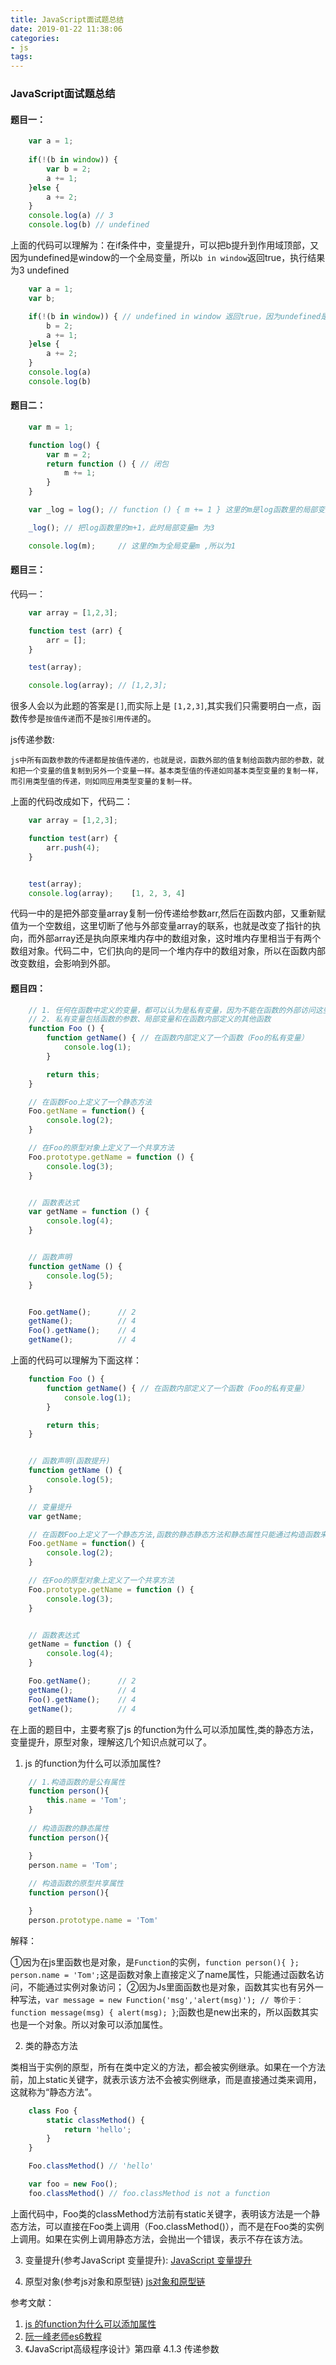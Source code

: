 ```yaml
---
title: JavaScript面试题总结
date: 2019-01-22 11:38:06
categories: 
- js
tags:
---
```



### JavaScript面试题总结


#### 题目一：


```js
    var a = 1;
    
    if(!(b in window)) { 
        var b = 2;
        a += 1;
    }else {
        a += 2;
    }
    console.log(a) // 3 
    console.log(b) // undefined
```

上面的代码可以理解为：在if条件中，变量提升，可以把b提升到作用域顶部，又因为undefined是window的一个全局变量，所以`b in window`返回true，执行结果为3 undefined


```js
    var a = 1;
    var b;

    if(!(b in window)) { // undefined in window 返回true，因为undefined是window的一个全局变量
        b = 2;
        a += 1;
    }else {
        a += 2;
    }
    console.log(a)
    console.log(b)
```


#### 题目二：

```js
    var m = 1;

    function log() {
        var m = 2;
        return function () { // 闭包
            m += 1;
        }
    }

    var _log = log(); // function () { m += 1 } 这里的m是log函数里的局部变量m=2

    _log(); // 把log函数里的m+1，此时局部变量m 为3

    console.log(m);		// 这里的m为全局变量m ,所以为1
```

#### 题目三：

代码一：

```js
    var array = [1,2,3];

    function test (arr) {
        arr = [];
    }

    test(array);

    console.log(array); // [1,2,3];
```

很多人会以为此题的答案是`[]`,而实际上是 `[1,2,3]`,其实我们只需要明白一点，函数传参是`按值传递`而不是`按引用传递`的。



js传递参数: 

    js中所有函数参数的传递都是按值传递的，也就是说，函数外部的值复制给函数内部的参数，就和把一个变量的值复制到另外一个变量一样。基本类型值的传递如同基本类型变量的复制一样，而引用类型值的传递，则如同应用类型变量的复制一样。


上面的代码改成如下，代码二：

```js
    var array = [1,2,3];

    function test(arr) {
        arr.push(4);
    }


    test(array);
    console.log(array);    [1, 2, 3, 4]
```

代码一中的是把外部变量array复制一份传递给参数arr,然后在函数内部，又重新赋值为一个空数组，这里切断了他与外部变量array的联系，也就是改变了指针的执向，而外部array还是执向原来堆内存中的数组对象，这时堆内存里相当于有两个数组对象。代码二中，它们执向的是同一个堆内存中的数组对象，所以在函数内部改变数组，会影响到外部。


#### 题目四：

```js
    // 1. 任何在函数中定义的变量，都可以认为是私有变量，因为不能在函数的外部访问这些变量。
    // 2. 私有变量包括函数的参数、局部变量和在函数内部定义的其他函数
    function Foo () {
        function getName() { // 在函数内部定义了一个函数（Foo的私有变量）
            console.log(1);
        }

        return this;
    }

    // 在函数Foo上定义了一个静态方法
    Foo.getName = function() {
        console.log(2);
    }

    // 在Foo的原型对象上定义了一个共享方法
    Foo.prototype.getName = function () {
        console.log(3);
    }


    // 函数表达式
    var getName = function () {
        console.log(4);
    }


    // 函数声明
    function getName () {
        console.log(5);
    }


    Foo.getName();		// 2
    getName();			// 4
    Foo().getName();	// 4
    getName();          // 4
```


上面的代码可以理解为下面这样：
```js
    function Foo () {
        function getName() { // 在函数内部定义了一个函数（Foo的私有变量）
            console.log(1);
        }

        return this;
    }


    // 函数声明(函数提升)
    function getName () {
        console.log(5);
    }

    // 变量提升
    var getName;

    // 在函数Foo上定义了一个静态方法,函数的静态静态方法和静态属性只能通过构造函数来访问，实例访问不到
    Foo.getName = function() {
        console.log(2);
    }

    // 在Foo的原型对象上定义了一个共享方法
    Foo.prototype.getName = function () {
        console.log(3);
    }


    // 函数表达式
    getName = function () {
        console.log(4);
    }

    Foo.getName();		// 2
    getName();			// 4
    Foo().getName();	// 4
    getName();			// 4
```


在上面的题目中，主要考察了js 的function为什么可以添加属性,类的静态方法，变量提升，原型对象，理解这几个知识点就可以了。

1. js 的function为什么可以添加属性?

```js
    // 1.构造函数的是公有属性
    function person(){
        this.name = 'Tom';
    }
    
    // 构造函数的静态属性
    function person(){

    }
    person.name = 'Tom';
    
    // 构造函数的原型共享属性
    function person(){

    }
    person.prototype.name = 'Tom'
```

解释：

①因为在js里函数也是对象，是`Function`的实例，`function person(){ }; person.name = 'Tom';`这是函数对象上直接定义了name属性，只能通过函数名访问，不能通过实例对象访问；
②因为Js里面函数也是对象，函数其实也有另外一种写法，`var message = new Function('msg','alert(msg)');
// 等价于：function message(msg) { alert(msg); }`;函数也是new出来的，所以函数其实也是一个对象。所以对象可以添加属性。




2. 类的静态方法

类相当于实例的原型，所有在类中定义的方法，都会被实例继承。如果在一个方法前，加上static关键字，就表示该方法不会被实例继承，而是直接通过类来调用，这就称为“静态方法”。

```js
    class Foo {
        static classMethod() {
            return 'hello';
        }
    }

    Foo.classMethod() // 'hello'

    var foo = new Foo();
    foo.classMethod() // foo.classMethod is not a function
```

上面代码中，Foo类的classMethod方法前有static关键字，表明该方法是一个静态方法，可以直接在Foo类上调用（Foo.classMethod()），而不是在Foo类的实例上调用。如果在实例上调用静态方法，会抛出一个错误，表示不存在该方法。


3. 变量提升(参考JavaScript 变量提升):
[JavaScript 变量提升](https://yuhang04210.github.io/2019/01/22/JavaScript-%E5%8F%98%E9%87%8F%E6%8F%90%E5%8D%87/)



4. 原型对象(参考js对象和原型链)
[js对象和原型链](https://yuhang04210.github.io/2019/01/06/js%E5%AF%B9%E8%B1%A1%E5%92%8C%E5%8E%9F%E5%9E%8B%E9%93%BE/#more)



参考文献：
1. [js 的function为什么可以添加属性](https://www.cnblogs.com/hanguidong/p/9296647.html)
2. [阮一峰老师es6教程](http://es6.ruanyifeng.com/#docs/class#%E9%9D%99%E6%80%81%E5%B1%9E%E6%80%A7)
3. 《JavaScript高级程序设计》第四章 4.1.3 传递参数







